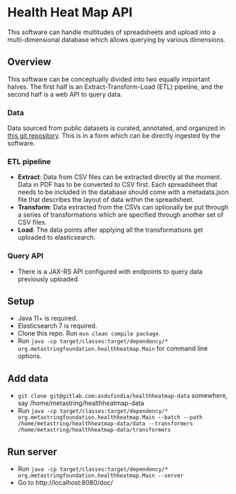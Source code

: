 # Health Heat Map API
This software can handle multitudes of spreadsheets and upload into a multi-dimensional database which allows querying by various dimensions.

## Overview

This software can be conceptually divided into two equally important halves. The first half is an Extract-Transform-Load (ETL) pipeline, and the second half is a web API to query data.

### Data

Data sourced from public datasets is curated, annotated, and organized in [this git repository](https://gitlab.com/asdofindia/healthheatmap-data). This is in a form which can be directly ingested by the software.

### ETL pipeline

* **Extract**: Data from CSV files can be extracted directly at the moment. Data in PDF has to be converted to CSV first. Each spreadsheet that needs to be included in the database should come with a metadata.json file that describes the layout of data within the spreadsheet.
* **Transform**: Data extracted from the CSVs can optionally be put through a series of transformations which are specified through another set of CSV files.
* **Load**: The data points after applying all the transformations get uploaded to elasticsearch.

### Query API

* There is a JAX-RS API configured with endpoints to query data previously uploaded.


## Setup

* Java 11+ is required.
* Elasticsearch 7 is required.
* Clone this repo. Run `mvn clean compile package`. 
* Run `java -cp target/classes:target/dependency/* org.metastringfoundation.healthheatmap.Main` for command line options.


## Add data

* `git clone git@gitlab.com:asdofindia/healthheatmap-data` somewhere, say /home/metastring/healthheatmap-data
* Run `java -cp target/classes:target/dependency/* org.metastringfoundation.healthheatmap.Main --batch --path /home/metastring/healthheatmap-data/data --transformers /home/metastring/healthheatmap-data/transformers`

## Run server

* Run `java -cp target/classes:target/dependency/* org.metastringfoundation.healthheatmap.Main --server`
* Go to http://localhost:8080/doc/